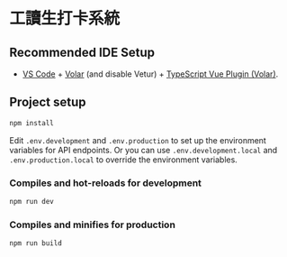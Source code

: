# 工讀生打卡系統

## Recommended IDE Setup

- [VS Code](https://code.visualstudio.com/) + [Volar](https://marketplace.visualstudio.com/items?itemName=Vue.volar) (and disable Vetur) + [TypeScript Vue Plugin (Volar)](https://marketplace.visualstudio.com/items?itemName=Vue.vscode-typescript-vue-plugin).

## Project setup

```bash
npm install
```

Edit `.env.development` and `.env.production` to set up the environment variables for API endpoints.
Or you can use `.env.development.local` and `.env.production.local` to override the environment variables.

### Compiles and hot-reloads for development

```bash
npm run dev
```

### Compiles and minifies for production

```bash
npm run build
```
